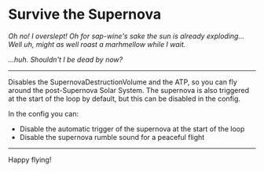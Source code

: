 # Survive the Supernova

*Oh no! I overslept! Oh for sap-wine's sake the sun is already exploding...  
Well uh, might as well roast a marhmellow while I wait.*  

*...huh. Shouldn't I be dead by now?*

---

Disables the SupernovaDestructionVolume and the ATP, so you can fly around the post-Supernova Solar System.
The supernova is also triggered at the start of the loop by default, but this can be disabled in the config.

In the config you can:
 - Disable the automatic trigger of the supernova at the start of the loop
 - Disable the supernova rumble sound for a peaceful flight

---

Happy flying!
